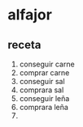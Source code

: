 # alfajor
## receta
1. conseguir carne 
2. comprar carne
2. conseguir sal
3. comprara sal
4. conseguir leña
5. comprara leña
6. 



